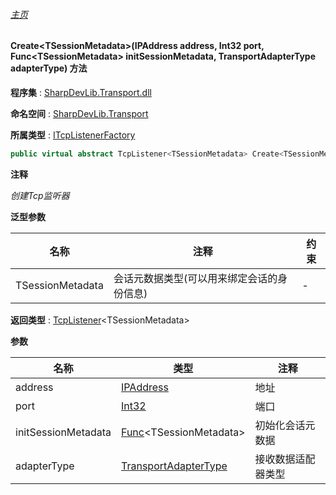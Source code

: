 ###### [主页](./Index.md "主页")

#### Create\<TSessionMetadata\>(IPAddress address, Int32 port, Func\<TSessionMetadata\> initSessionMetadata, TransportAdapterType adapterType) 方法

**程序集** : [SharpDevLib.Transport.dll](./SharpDevLib.Transport.assembly.md "SharpDevLib.Transport.dll")

**命名空间** : [SharpDevLib.Transport](./SharpDevLib.Transport.namespace.md "SharpDevLib.Transport")

**所属类型** : [ITcpListenerFactory](./SharpDevLib.Transport.ITcpListenerFactory.md "ITcpListenerFactory")

``` csharp
public virtual abstract TcpListener<TSessionMetadata> Create<TSessionMetadata>(IPAddress address, Int32 port, Func<TSessionMetadata> initSessionMetadata, TransportAdapterType adapterType)
```

**注释**

*创建Tcp监听器*



**泛型参数**

|名称|注释|约束|
|---|---|---|
|TSessionMetadata|会话元数据类型(可以用来绑定会话的身份信息)|-|




**返回类型** : [TcpListener](./SharpDevLib.Transport.TcpListener.1.md "TcpListener")\<TSessionMetadata\>


**参数**

|名称|类型|注释|
|---|---|---|
|address|[IPAddress](https://learn.microsoft.com/en-us/dotnet/api/system.net.ipaddress "IPAddress")|地址|
|port|[Int32](https://learn.microsoft.com/en-us/dotnet/api/system.int32 "Int32")|端口|
|initSessionMetadata|[Func](https://learn.microsoft.com/en-us/dotnet/api/system.func-1 "Func")\<TSessionMetadata\>|初始化会话元数据|
|adapterType|[TransportAdapterType](./SharpDevLib.Transport.TransportAdapterType.md "TransportAdapterType")|接收数据适配器类型|



